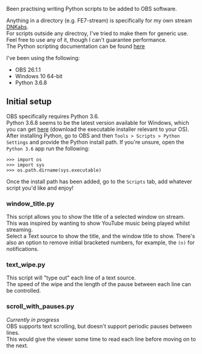 Been practising writing Python scripts to be added to OBS software.

Anything in a directory (e.g. FE7-stream) is specifically for my own stream [DNKabs](https://www.twitch.tv/dnkabs).<br />
For scripts outside any directroy, I've tried to make them for generic use.<br />
Feel free to use any of it, though I can't guarantee performance.<br />
The Python scripting documentation can be found [here](https://obsproject.com/docs/scripting.html)

I've been using the following:
- OBS 26.1.1
- Windows 10 64-bit
- Python 3.6.8

## Initial setup
OBS specifically requires Python 3.6.<br />
Python 3.6.8 seems to be the latest version available for Windows, which you can get [here](https://www.python.org/downloads/release/python-368/) (download the executable installer relevant to your OS).<br />
After installing Python, go to OBS and then `Tools > Scripts > Python Settings` and provide the Python install path. If you're unsure, open the `Python 3.6` app run the following:
```
>>> import os
>>> import sys
>>> os.path.dirname(sys.executable)
```

Once the install path has been added, go to the `Scripts` tab, add whatever script you'd like and enjoy!

### window_title.py
This script allows you to show the title of a selected window on stream.<br />
This was inspired by wanting to show YouTube music being played whilst streaming.<br />
Select a Text source to show the title, and the window title to show. There's also an option to remove initial bracketed numbers, for example, the `(n)` for notifications.

### text_wipe.py
This script will "type out" each line of a text source.<br />
The speed of the wipe and the length of the pause between each line can be controlled.

### scroll_with_pauses.py
*Currently in progress*<br />
OBS supports text scrolling, but doesn't support periodic pauses between lines.<br />
This would give the viewer some time to read each line before moving on to the next.<br />
